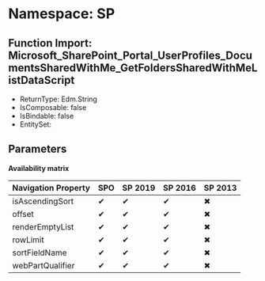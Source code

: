 # Namespace: SP

## Function Import: Microsoft_SharePoint_Portal_UserProfiles_DocumentsSharedWithMe_GetFoldersSharedWithMeListDataScript

- ReturnType: Edm.String
- IsComposable: false
- IsBindable: false
- EntitySet: 

## Parameters

**Availability matrix**

Navigation Property | SPO | SP 2019 | SP 2016 | SP 2013
----------|-----|---------|---------|--------
isAscendingSort | ✔ | ✔ | ✔ | ✖
offset | ✔ | ✔ | ✔ | ✖
renderEmptyList | ✔ | ✔ | ✔ | ✖
rowLimit | ✔ | ✔ | ✔ | ✖
sortFieldName | ✔ | ✔ | ✔ | ✖
webPartQualifier | ✔ | ✔ | ✔ | ✖
